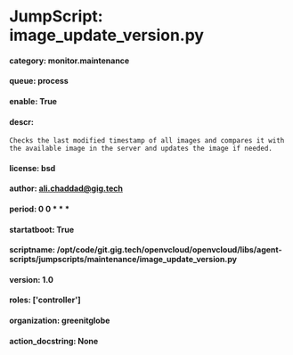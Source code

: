 
# JumpScript: image_update_version.py
        
#### category: monitor.maintenance
#### queue: process
#### enable: True
#### descr: 
```
Checks the last modified timestamp of all images and compares it with the available image in the server and updates the image if needed.

```
#### license: bsd
#### author: ali.chaddad@gig.tech
#### period: 0 0 * * *
#### startatboot: True
#### scriptname: /opt/code/git.gig.tech/openvcloud/openvcloud/libs/agent-scripts/jumpscripts/maintenance/image_update_version.py
#### version: 1.0
#### roles: ['controller']
#### organization: greenitglobe
#### action_docstring: None